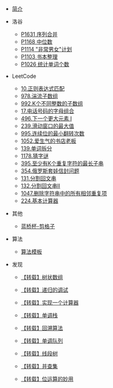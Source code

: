 <!--_sidebar.md -->

- [简介](/README.md)

- 洛谷
  - [P1631 序列合并](/docs/洛谷/P1631_序列合并.md)
  - [P1168 中位数](/docs/洛谷/P1168_中位数.md)
  - [P1114 "非常男女"计划](/docs/洛谷/P1114_“非常男女”计划.md)
  - [P1103 书本整理](/docs/洛谷/P1103_书本整理.md)
  - [P1026 统计单词个数](/docs/洛谷/P1026_统计单词个数.md)

- LeetCode
  - [10.正则表达式匹配](/docs/LeetCode/10、正则表达式匹配.md)
  - [978.湍流子数组](/docs/LeetCode/978、湍流子数组.md)
  - [992.K个不同整数的子数组](/docs/LeetCode/992、K个不同整数的子数组.md)
  - [17.电话号码的字母组合](/docs/LeetCode/17、电话号码的字母组合.md)
  - [496.下一个更大元素 I](/docs/LeetCode/496、下一个更大元素I.md)
  - [239.滑动窗口的最大值](/docs/LeetCode/239、滑动窗口的最大值.md)
  - [995.连续位的最小翻转次数](/docs/LeetCode/995、K连续位的最小翻转次数.md)
  - [1052.爱生气的书店老板](/docs/LeetCode/1052、爱生气的书店老板.md)
  - [139.单词拆分](/docs/LeetCode/139、单词拆分.md)
  - [1178.猜字谜](/docs/LeetCode/1178、猜字谜.md)
  - [395.至少有K个重复字符的最长子串](/docs/LeetCode/395、至少有K个重复字符的最长子串.md)
  - [354.俄罗斯套娃信封问题](/docs/LeetCode/354、俄罗斯套娃信封问题.md)
  - [131.分割回文串](/docs/LeetCode/131、分割回文串.md)
  - [132.分割回文串II](/docs/LeetCode/132、分割回文串II.md)
  - [1047.删除字符串中的所有相邻重复项](/docs/LeetCode/1047、删除字符串中的所有相邻重复项.md)
  - [224.基本计算器](/docs/LeetCode/224、基本计算器.md)

- 其他
  - [蓝桥杯-剪格子](/docs/其他/蓝桥杯-剪格子.md)

- 算法
  
  - [算法模板](/docs/算法模板.md)
  
- 发现
  - [【转载】树状数组](/docs/发现/[转载]树状数组.md)
  
  - [【转载】递归的调试](/docs/发现/[转载]递归调试技巧.md)
  
  - [【转载】实现一个计算器](/docs/发现/[转载]实现一个计算器.md)
  
  - [【转载】单调栈](/docs/发现/[转载]单调栈.md)
  
  - [【转载】回溯算法](/docs/发现/[转载]回溯算法.md)
  
  - [【转载】单调队列](/docs/发现/[转载]单调队列.md)
  
  - [【转载】线段树](/docs/发现/[转载]线段树.md)
  
  - [【转载】并查集](/docs/发现/[转载]并查集.md)
  
  - [【转载】位运算的妙用](/docs/发现/[转载]位运算的妙用.md)




